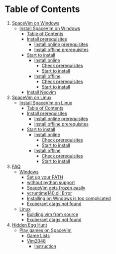 Table of Contents
=================

1. [SpaceVim on Windows][1]
    * [Install SpaceVim on Windows][1-1]
      * [Table of Contents][1-1-0]
      * [Install prerequisites][1-1-1]
         * [Install online prerequisites][1-1-1-1]
         * [Install offline prerequisites][1-1-1-2]
      * [Start to install][1-1-2]
         * [Install online][1-1-2-1]
            * [Check prerequisites][1-1-2-1-1]
            * [Start to install][1-1-2-1-2]
         * [Install offline][1-1-2-2]
            * [Check prerequisites][1-1-2-2-1]
            * [Start to install][1-1-2-2-2]
      * [Install Neovim][1-1-3]
2. [SpaceVim on Linux][2]
    * [Install SpaceVim on Linux][2-1]
      * [Table of Contents][2-1-0]
      * [Install prerequisites][2-1-1]
         * [Install online prerequisites][2-1-1-1]
         * [Install offline prerequisites][2-1-1-2]
      * [Start to install][2-1-2]
         * [Install online][2-1-2-1]
            * [Check prerequisites][2-1-2-1-1]
            * [Start to install][2-1-2-1-2]
         * [Install offline][2-1-2-2]
            * [Check prerequisites][2-1-2-2-1]
            * [Start to install][2-1-2-2-2]
3. [FAQ][faq]
    * [Windows][faq-windows]
      * [Set up your PATH][set-up-your-path]
      * [without python support][without-python-support]
      * [SpaceVim gets frozen easily][spacevim-gets-frozen-easily]
      * [vcruntime140.dll Error][vcruntime140dll-error]
      * [Installing on Windows is too complicated][installing-on-windows-is-too-complicated]
      * [Exuberant ctags not found][exuberant-ctags-not-found-windows]
    * [Linux][faq-linux]
      * [Building vim from source][building-vim-from-source]
      * [Exuberant ctags not found][exuberant-ctags-not-found-linux]
4. [Hidden Egg Hunt][hidden-egg-hunt]
    * [Play games on SpaceVim][play-games-on-spacevim]
      * [Game Lists][game-lists]
      * [Vim2048][vim2048]
        * [Instruction][vim2048-instruction]


[1]: installation/installation-for-windows.md
[1-1]: installation/installation-for-windows.md#install-spacevim-on-windows
[1-1-0]: installation/installation-for-windows.md#table-of-contents
[1-1-1]: installation/installation-for-windows.md#install-prerequisites
[1-1-1-1]: installation/installation-for-windows.md#install-online-prerequisites
[1-1-1-2]: installation/installation-for-windows.md#install-offline-prerequisites
[1-1-2]: installation/installation-for-windows.md#start-to-install
[1-1-2-1]: installation/installation-for-windows.md#install-online
[1-1-2-1-1]: installation/installation-for-windows.md#check-prerequisites
[1-1-2-1-2]: installation/installation-for-windows.md#start-to-install-1
[1-1-2-2]: installation/installation-for-windows.md#install-offline
[1-1-2-2-1]: installation/installation-for-windows.md#check-prerequisites-1
[1-1-2-2-2]: installation/installation-for-windows.md#start-to-install-2
[1-1-3]: installation/installation-for-windows.md#install-neovim
[1-1-4]: installation/installation-for-windows.md#faq
[1-1-4-1]: installation/installation-for-windows.md#set-up-your-path
[1-1-4-2]: installation/installation-for-windows.md#without-python-support
[1-1-4-3]: installation/installation-for-windows.md#spacevim-gets-frozen-easily
[1-1-4-4]: installation/installation-for-windows.md#vcruntime140dll-error
[1-1-4-5]: installation/installation-for-windows.md#installing-on-windows-is-too-complicated
[2]: installation/installation-for-linux.md
[2-1]: installation/installation-for-linux.md#install-spacevim-on-linux
[2-1-0]: installation/installation-for-linux.md#table-of-contents
[2-1-1]: installation/installation-for-linux.md#install-prerequisites
[2-1-1-1]: installation/installation-for-linux.md#install-online-prerequisites
[2-1-1-2]: installation/installation-for-linux.md#install-offline-prerequisites
[2-1-2]: installation/installation-for-linux.md#start-to-install
[2-1-2-1]: installation/installation-for-linux.md#install-online
[2-1-2-1-1]: installation/installation-for-linux.md#check-prerequisites
[2-1-2-1-2]: installation/installation-for-linux.md#start-to-install-1
[2-1-2-2]: installation/installation-for-linux.md#install-offline
[2-1-2-2-1]: installation/installation-for-linux.md#check-prerequisites-1
[2-1-2-2-2]: installation/installation-for-linux.md#start-to-install-2

[faq]: FAQ.md#faq
[faq-windows]: FAQ.md#windows
[set-up-your-path]: FAQ.md#set-up-your-path
[without-python-support]: FAQ.md#without-python-support
[spacevim-gets-frozen-easily]: FAQ.md#spacevim-gets-frozen-easily
[vcruntime140dll-error]: FAQ.md#vcruntime140dll-error
[installing-on-windows-is-too-complicated]: FAQ.md#installing-on-windows-is-too-complicated
[exuberant-ctags-not-found-windows]: FAQ.md#exuberant-ctags-not-found
[faq-linux]: FAQ.md#linux
[building-vim-from-source]: FAQ.md#building-vim-from-source
[exuberant-ctags-not-found-linux]: FAQ.md#exuberant-ctags-not-found-1

[hidden-egg-hunt]: hidden_Egg_Hunt
[play-games-on-spacevim]: hidden_Egg_Hunt/play-games.md#play-games-on-spacevim
[game-lists]: hidden_Egg_Hunt/play-games.md#game-lists
[vim2048]: hidden_Egg_Hunt/play-games.md#vim2048
[vim2048-instruction]: hidden_Egg_Hunt/play-games.md#instruction

